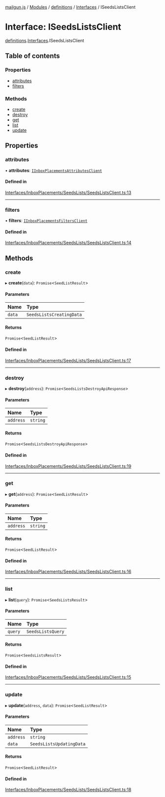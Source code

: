[mailgun.js](../README.md) / [Modules](../modules.md) / [definitions](../modules/definitions.md) / [Interfaces](../modules/definitions.Interfaces.md) / ISeedsListsClient

# Interface: ISeedsListsClient

[definitions](../modules/definitions.md).[Interfaces](../modules/definitions.Interfaces.md).ISeedsListsClient

## Table of contents

### Properties

- [attributes](definitions.Interfaces.ISeedsListsClient.md#attributes)
- [filters](definitions.Interfaces.ISeedsListsClient.md#filters)

### Methods

- [create](definitions.Interfaces.ISeedsListsClient.md#create)
- [destroy](definitions.Interfaces.ISeedsListsClient.md#destroy)
- [get](definitions.Interfaces.ISeedsListsClient.md#get)
- [list](definitions.Interfaces.ISeedsListsClient.md#list)
- [update](definitions.Interfaces.ISeedsListsClient.md#update)

## Properties

### attributes

• **attributes**: [`IInboxPlacementsAttributesClient`](definitions.Interfaces.IInboxPlacementsAttributesClient.md)

#### Defined in

[Interfaces/InboxPlacements/SeedsLists/SeedsListsClient.ts:13](https://github.com/mailgun/mailgun.js/blob/460665c/lib/Interfaces/InboxPlacements/SeedsLists/SeedsListsClient.ts#L13)

___

### filters

• **filters**: [`IInboxPlacementsFiltersClient`](definitions.Interfaces.IInboxPlacementsFiltersClient.md)

#### Defined in

[Interfaces/InboxPlacements/SeedsLists/SeedsListsClient.ts:14](https://github.com/mailgun/mailgun.js/blob/460665c/lib/Interfaces/InboxPlacements/SeedsLists/SeedsListsClient.ts#L14)

## Methods

### create

▸ **create**(`data`): `Promise`\<`SeedListResult`\>

#### Parameters

| Name | Type |
| :------ | :------ |
| `data` | `SeedsListsCreatingData` |

#### Returns

`Promise`\<`SeedListResult`\>

#### Defined in

[Interfaces/InboxPlacements/SeedsLists/SeedsListsClient.ts:17](https://github.com/mailgun/mailgun.js/blob/460665c/lib/Interfaces/InboxPlacements/SeedsLists/SeedsListsClient.ts#L17)

___

### destroy

▸ **destroy**(`address`): `Promise`\<`SeedsListsDestroyApiResponse`\>

#### Parameters

| Name | Type |
| :------ | :------ |
| `address` | `string` |

#### Returns

`Promise`\<`SeedsListsDestroyApiResponse`\>

#### Defined in

[Interfaces/InboxPlacements/SeedsLists/SeedsListsClient.ts:19](https://github.com/mailgun/mailgun.js/blob/460665c/lib/Interfaces/InboxPlacements/SeedsLists/SeedsListsClient.ts#L19)

___

### get

▸ **get**(`address`): `Promise`\<`SeedListResult`\>

#### Parameters

| Name | Type |
| :------ | :------ |
| `address` | `string` |

#### Returns

`Promise`\<`SeedListResult`\>

#### Defined in

[Interfaces/InboxPlacements/SeedsLists/SeedsListsClient.ts:16](https://github.com/mailgun/mailgun.js/blob/460665c/lib/Interfaces/InboxPlacements/SeedsLists/SeedsListsClient.ts#L16)

___

### list

▸ **list**(`query`): `Promise`\<`SeedsListsResult`\>

#### Parameters

| Name | Type |
| :------ | :------ |
| `query` | `SeedsListsQuery` |

#### Returns

`Promise`\<`SeedsListsResult`\>

#### Defined in

[Interfaces/InboxPlacements/SeedsLists/SeedsListsClient.ts:15](https://github.com/mailgun/mailgun.js/blob/460665c/lib/Interfaces/InboxPlacements/SeedsLists/SeedsListsClient.ts#L15)

___

### update

▸ **update**(`address`, `data`): `Promise`\<`SeedListResult`\>

#### Parameters

| Name | Type |
| :------ | :------ |
| `address` | `string` |
| `data` | `SeedsListsUpdatingData` |

#### Returns

`Promise`\<`SeedListResult`\>

#### Defined in

[Interfaces/InboxPlacements/SeedsLists/SeedsListsClient.ts:18](https://github.com/mailgun/mailgun.js/blob/460665c/lib/Interfaces/InboxPlacements/SeedsLists/SeedsListsClient.ts#L18)
